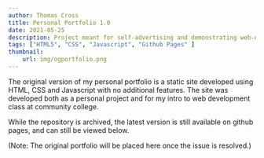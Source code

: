 ```yaml
---
author: Thomas Cross
title: Personal Portfolio 1.0
date: 2021-05-25
description: Project meant for self-advertising and demonstrating web-development capabilities.
tags: ["HTML5", "CSS", "Javascript", "Github Pages" ]
thumbnail: 
    url: img/ogportfolio.png
---
```


The original version of my personal portfolio is a static site developed using HTML, CSS and Javascript with no additional features. The site was developed both as a personal project and for my intro to web development class at community college.

While the repository is archived, the latest version is still available on github pages, and can still be viewed below. 

(Note: The original portfolio will be placed here once the issue is resolved.)